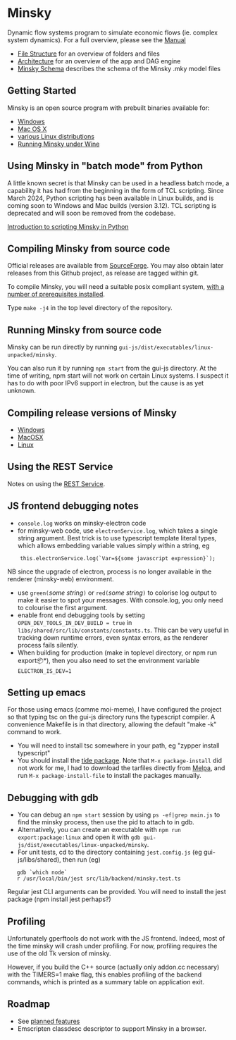 # Minsky

Dynamic flow systems program to simulate economic flows (ie. complex system dynamics).
For a full overview, please see the [Manual](http://minsky.sf.net/manual/minsky.html)

- [File Structure](File%20structure.md) for an overview of folders and files
- [Architecture](Architecture.md) for an overview of the app and DAG engine
- [Minsky Schema](githubdocs/schema.md) describes the schema of the Minsky .mky model files

## Getting Started

Minsky is an open source program with prebuilt binaries available for:
- [Windows](https://sourceforge.net/projects/minsky/files/Windows%20Binaries/)
- [Mac OS X](https://sourceforge.net/projects/minsky/files/Mac%20Binaries/)
- [various Linux distributions](https://build.opensuse.org/package/show/home:hpcoder1/minsky)
- [Running Minsky under Wine](wine_install.md)

## Using Minsky in "batch mode" from Python
A little known secret is that Minsky can be used in a headless batch mode, a capability it has had from the beginning in the form of TCL scripting. Since March 2024, Python scripting has been available in Linux builds, and is coming soon to Windows and Mac builds (version 3.12). TCL scripting is deprecated and will soon be removed from the codebase.

[Introduction to scripting Minsky in Python](python-minsky.md)

## Compiling Minsky from source code

Official releases are available from [SourceForge](https://sourceforge.net/projects/minsky/files/Sources/). You may also obtain later releases from this Github project, as release are tagged within git.

To compile Minsky, you will need a suitable posix compliant system, [with a number of prerequisites installed](Compiling.md).

Type `make -j4` in the top level directory of the repository.

## Running Minsky from source code

Minsky can be run directly by running `gui-js/dist/executables/linux-unpacked/minsky`.

You can also run it by running `npm start` from the gui-js directory. At the time of writing, npm start will not work on certain Linux systems. I suspect it has to do with poor IPv6 support in electron, but the cause is as yet unknown.

## Compiling release versions of Minsky

- [Windows](githubdocs/WindowsRelease.md)
- [MacOSX](githubdocs/MacRelease.md)
- [Linux](githubdocs/LinuxRelease.md)

## Using the REST Service

Notes on using the [REST Service](RESTService.md).

## JS frontend debugging notes

- `console.log` works on minsky-electron code
- for minsky-web code, use `electronService.log`, which takes a single string argument. Best trick is to use typescript template literal types, which allows embedding variable values simply within a string, eg
~~~
    this.electronService.log(`Var=${some javascript expression}`);
~~~
NB since the upgrade of electron, process is no longer available in the renderer (minsky-web) environment.
- use `green(`*some string*`)` or `red(`*some string*`)` to colorise log output to make it easier to spot your messages. With console.log, you only need to colourise the first argument.
- enable front end debugging tools by setting `OPEN_DEV_TOOLS_IN_DEV_BUILD = true` in `libs/shared/src/lib/constants/constants.ts`. This can be very useful in tracking down runtime errors, even syntax errors, as the renderer process fails silently.
- When building for production (make in toplevel directory, or npm run export:package:*), then you also need to set the environment variable `ELECTRON_IS_DEV=1`

## Setting up emacs

For those using emacs (comme moi-meme), I have configured the project so that typing tsc on the gui-js directory runs the typescript compiler. A convenience Makefile is in that directory, allowing the default "make -k" command to work.

- You will need to install tsc somewhere in your path, eg "zypper install typescript"
- You should install the [tide package](https://github.com/ananthakumaran/tide/). Note that `M-x package-install` did not work for me, I had to download the tarfiles directly from [Melpa](https://melpa.org/), and run `M-x package-install-file` to install the packages manually.

## Debugging with gdb

- You can debug an `npm start` session by using `ps -ef|grep main.js` to find the minsky process, then use the pid to attach to in gdb.
- Alternatively, you can create an executable with `npm run export:package:linux` and open it with `gdb gui-js/dist/executables/linux-unpacked/minsky`.
- For unit tests, cd to the directory containing `jest.config.js` (eg gui-js/libs/shared), then run (eg)
~~~~
   gdb `which node`
   r /usr/local/bin/jest src/lib/backend/minsky.test.ts
~~~~
Regular jest CLI arguments can be provided. You will need to install the jest package (npm install jest perhaps?)

## Profiling

Unfortunately gperftools do not work with the JS frontend. Indeed, most of the time minsky will crash under profiling. For now, profiling requires the use of the old Tk version of minsky.

However, if you build the C++ source (actually only addon.cc necessary) with the TIMERS=1 make flag, this enables profiling of the backend commands, which is printed as a summary table on application exit.

## Roadmap

- See [planned features](https://sourceforge.net/p/minsky/features/)
- Emscripten classdesc descriptor to support Minsky in a browser.

